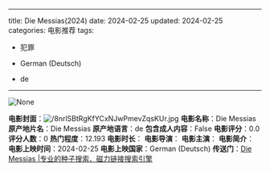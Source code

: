 
---
title: Die Messias(2024)
date: 2024-02-25
updated: 2024-02-25
categories: 电影推荐
tags:

- 犯罪

- German (Deutsch)
- de
---

<img src="https://image.tmdb.org/t/p/originalNone" alt="None" title="None">

**电影封面**：<img src="https://image.tmdb.org/t/p/w200/8nrlSBtRgKfYCxNJwPmevZqsKUr.jpg" alt="/8nrlSBtRgKfYCxNJwPmevZqsKUr.jpg" title="/8nrlSBtRgKfYCxNJwPmevZqsKUr.jpg">
**电影名称**：Die Messias
**原产地片名**：Die Messias
**原产地语言**：de
**包含成人内容**：False
**电影评分**：0.0
**评分人数**：0
**热门程度**：12.193
**电影时长**：
**电影导演**：
**电影主演**：
**电影简介**：
**电影上映时间**：2024-02-25
**电影上映国家**：German (Deutsch)
**传送门**：[Die Messias |专业的种子搜索、磁力链接搜索引擎](https://movie.amd794.com:2083/?search=Die%20Messias&ordering=&mode=match_phrase&page_size=10&page=1)

